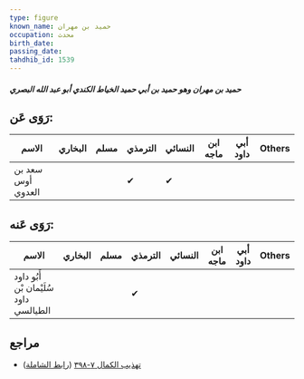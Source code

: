 ```yaml
---
type: figure
known_name: حميد بن مهران
occupation: محدث
birth_date:
passing_date:
tahdhib_id: 1539
---
```

##### حميد بن مهران وهو حميد بن أبي حميد الخياط الكندي أبو عبد الله البصري

## رَوَى عَن:
| الاسم             | البخاري | مسلم | الترمذي | النسائي | ابن ماجه | أبي داود | Others |
| ----------------- | ------- | ---- | ------- | ------- | -------- | -------- | ------ |
| سعد بن أوس العدوي |         |      | ✔       | ✔       |          |          |        |
## رَوَى عَنه:
| الاسم                                  | البخاري | مسلم | الترمذي | النسائي | ابن ماجه | أبي داود | Others |
| -------------------------------------- | ------- | ---- | ------- | ------- | -------- | -------- | ------ |
| أَبُو داود سُلَيْمان بْن داود الطيالسي |         |      | ✔       |         |          |          |        |
## مراجع
- [تهذيب الكمال ٧-٣٩٨](obsidian://open?vault=Tahdhib-al-Kamal&file=Figures/١٥٣٩-حميد%20بن%20مهران%20وهو%20حميد%20بن%20أبي%20حميد%20الخياط%20الكندي%20أبو%20عبد%20الله%20البصري) ([رابط الشاملة](https://shamela.ws/book/3722/3620))